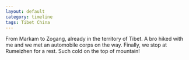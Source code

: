 ```yaml
---
layout: default
category: timeline
tags: Tibet China
---
```


From Markam to Zogang, already in the territory of Tibet. A bro hiked with me and we met an automobile corps on the way. Finally, we stop at Rumeizhen for a rest. Such cold on the top of mountain!

<img src="{{ site_url }}/img/posts/2013-03-25-01.jpg" alt="">
<img src="{{ site_url }}/img/posts/2013-03-25-02.jpg" alt="">

